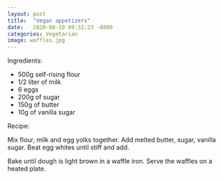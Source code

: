 ```yaml
---
layout: post
title:  "Vegan appetizers"
date:   2020-08-10 09:32:23 -0800
categories: Vegetarian
image: waffles.jpg
---
```


Ingredients:

- 500g self-rising flour
- 1/2 liter of milk
- 6 eggs
- 200g of sugar
- 150g of butter
- 10g of vanilla sugar

Recipe: 

Mix flour, milk and egg yolks together. Add melted butter, sugar, vanilla sugar. Beat egg whites until stiff and add.

Bake until dough is light brown in a waffle iron. Serve the waffles on a heated plate.
